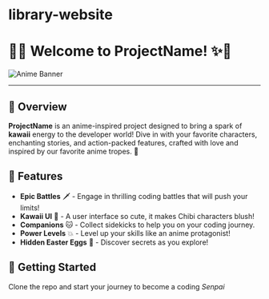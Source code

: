 # library-website

# 🌸✨ Welcome to **ProjectName**! ✨🌸

![Anime Banner](https://www.google.com/url?sa=i&url=https%3A%2F%2Fwallpapers.com%2Fsolo-leveling-4k&psig=AOvVaw3HMBx2ZdQSE-TGHo15QjqJ&ust=1731240207146000&source=images&cd=vfe&opi=89978449&ved=0CBEQjRxqFwoTCKiKib6az4kDFQAAAAAdAAAAABAE)

---

## 💫 Overview

**ProjectName** is an anime-inspired project designed to bring a spark of **kawaii** energy to the developer world! Dive in with your favorite characters, enchanting stories, and action-packed features, crafted with love and inspired by our favorite anime tropes. 🌟

## 🌠 Features

- **Epic Battles** 🗡️ - Engage in thrilling coding battles that will push your limits!
- **Kawaii UI** 💖 - A user interface so cute, it makes Chibi characters blush!
- **Companions** 🐱 - Collect sidekicks to help you on your coding journey.
- **Power Levels** 💥 - Level up your skills like an anime protagonist!
- **Hidden Easter Eggs** 🎁 - Discover secrets as you explore!

## 🎌 Getting Started

Clone the repo and start your journey to become a coding *Senpai*
